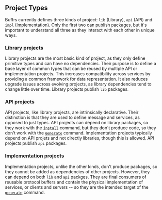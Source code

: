## Project Types

Buffrs currently defines three kinds of project: `lib` (Library), `api` (API) and `impl` (Implementation). Only the first two can publish packages, but it's important to understand all three as they interact with each other in unique ways.

### Library projects

Library projects are the most basic kind of project, as they only define primitive types and can have no dependencies. Their purpose is to define a base layer of common types that can be reused by multiple API or implementation projects. This increases compatibility across services by providing a common framework for data representation. It also reduces upgrade issues across evolving projects, as library dependencies tend to change little over time. Library projects publish `lib` packages.

### API projects

API projects, like library projects, are intrinsically declarative. Their distinction is that they are used to define message and services, as opposed to just types. API projects can depend on library packages, so they work with the [`install`](../commands/buffrs-install.md) command, but they don't produce code, so they don't work with the [`generate`](../commands/buffrs-generate.md) command. Implementation projects typically depend on API projets and not directly libraries, though this is allowed. API projects publish `api` packages.

### Implementation projects

Implementation projects, unlike the other kinds, don't produce packages, so they cannot be added as dependencies of other projects. However, they can depend on both `lib` and `api` packges. They are final consumers of reusable protocol buffers and contain the physical implementation of services, or clients and servers -- so they are the intended target of the [`generate`](../commands/buffrs-generate.md) command.